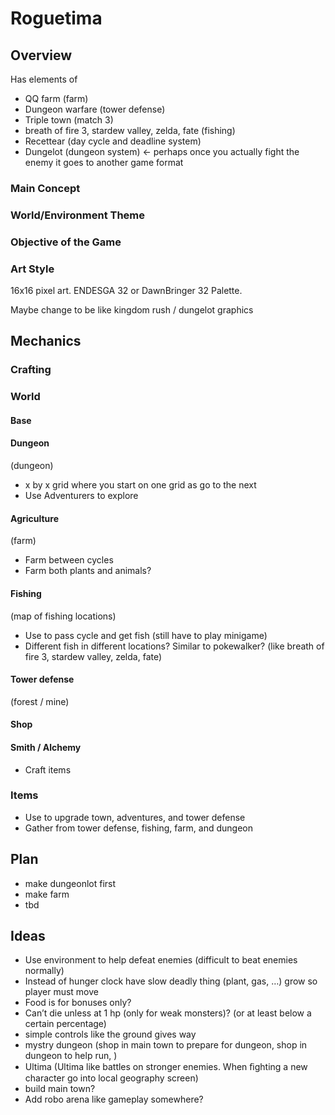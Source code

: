 # Roguetima

## Overview 

Has elements of 
- QQ farm (farm)
- Dungeon warfare (tower defense)
- Triple town (match 3)
- breath of fire 3, stardew valley, zelda, fate (fishing)
- Recettear (day cycle and deadline system)
- Dungelot (dungeon system) <- perhaps once you actually fight the enemy it goes to another game format

### Main Concept

### World/Environment Theme

### Objective of the Game

### Art Style
16x16 pixel art. ENDESGA 32 or DawnBringer 32 Palette.

Maybe change to be like kingdom rush / dungelot graphics


## Mechanics


### Crafting


### World

#### Base

#### Dungeon
(dungeon)
- x by x grid where you start on one grid as go to the next
- Use Adventurers to explore

#### Agriculture
(farm)
- Farm between cycles
- Farm both plants and animals?

#### Fishing
(map of fishing locations)
- Use to pass cycle and get fish (still have to play minigame)
- Different fish in different locations? Similar to pokewalker?
(like breath of fire 3, stardew valley, zelda, fate)

#### Tower defense
(forest / mine)

#### Shop

#### Smith / Alchemy
- Craft items

### Items
- Use to upgrade town, adventures, and tower defense
- Gather from tower defense, fishing, farm, and dungeon

## Plan
- make dungeonlot first
- make farm
- tbd


## Ideas
- Use environment to help defeat enemies (difficult to beat enemies normally)
- Instead of hunger clock have slow deadly thing (plant, gas, …) grow so player must move
- Food is for bonuses only?
- Can’t die unless at 1 hp (only for weak monsters)? (or at least below a certain percentage)
- simple controls like the ground gives way
- mystry dungeon (shop in main town to prepare for dungeon, shop in dungeon to help run, )
- Ultima (Ultima like battles on stronger enemies. When ﬁghting a new character go into local geography screen)
- build main town?
- Add robo arena like gameplay somewhere?
